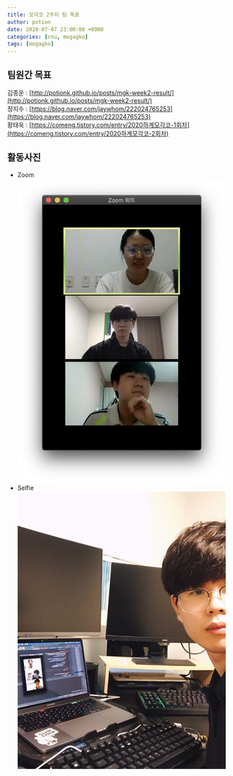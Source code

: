 ```yaml
---
title: 모각코 2주차 팀 목표
author: potion
date: 2020-07-07 23:00:00 +0900
categories: [cnu, mogagko]
tags: [mogagko]
---
```


## 팀원간 목표

김종운 : [http://potionk.github.io/posts/mgk-week2-result/](http://potionk.github.io/posts/mgk-week2-result/)<br>
정지수 : [https://blog.naver.com/jaywhom/222024765253](https://blog.naver.com/jaywhom/222024765253)<br>
황태욱 : [https://comeng.tistory.com/entry/2020하계모각코-1회차](https://comeng.tistory.com/entry/2020하계모각코-2회차)

## 활동사진
* Zoom
![Zoom](/assets/img/mogagko/week2_zoom.png)
* Selfie
![Selfie](/assets/img/mogagko/week2_selfie.jpeg)